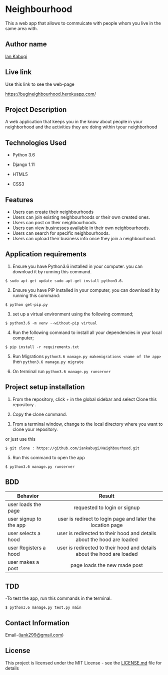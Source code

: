 # Neighbourhood

This a web app that allows to commuicate with people whom you live in the same area with.

## Author name

[Ian Kabugi](https://github.com/iankabugi)

## Live link

Use this link to see the web-page

<https://bugineighbourhood.herokuapp.com/>

## Project Description

A web application that keeps you in the know about people in your neighborhood and the activities they are doing within tyour neighborhood

## Technologies Used

- Python 3.6

- Django 1.11

- HTML5

- CSS3

##  Features
* Users can create their neighbourhoods
* Users can join existing neighbourhoods or their own created ones.
* Users can post on their neighbourhoods.
* Users can view businesses available in their own neighbourhoods.
* Users can search for specific neighbourhoods.
* Users can upload their business info once they join a neighbourhood.

## Application requirements

1. Ensure you have Python3.6 installed in your computer. you can download it by running this command.

`$ sudo apt-get update sudo apt-get install python3.6.`

2. Ensure you have PiP installed in your computer, you can download it by running this command:

`$ python get-pip.py`

3. set up a virtual environment using the following command;

`$ python3.6 -m venv --without-pip virtual`

4. Run the following command to install all your dependencies in your local computer;

`$ pip install -r requirements.txt`

5. Run Migrations `python3.6 manage.py makemigrations <name of the app>` then `python3.6 manage.py migrate`

6. On terminal run `python3.6 manage.py runserver`

## Project setup installation

1. From the repository, click + in the global sidebar and select Clone this repository .

2. Copy the clone command.

3. From a terminal window, change to the local directory where you want to clone your repository.

or just use this

`$ git clone : https://github.com/iankabugi/Neighbourhood.git`

5. Run this command to open the app

`$ python3.6 manage.py runserver`

## BDD

Behavior               |                                 Result
---------------------- | :--------------------------------------------------------------------:
user loads the page    |                      requested to login or signup
user signup to the app |       user is redirect to login page and later the location page
user selects a hood    | user is redirected to their hood and details about the hood are loaded
user Registers a hood  | user is redirected to their hood and details about the hood are loaded
user makes a post      |                      page loads the new made post

## TDD

-To test the app, run this commands in the terminal.

`$ python3.6 manage.py test.py main`

## Contact Information

Email-(iank299@gmail.com)


## License


This project is licensed under the MIT License - see the [LICENSE.md](LICENSE.md) file for details
